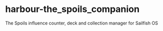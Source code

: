 harbour-the_spoils_companion
============================

The Spoils influence counter, deck and collection manager for Sailfish OS
